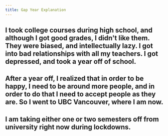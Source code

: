```yaml
---
title: Gap Year Explanation
---
```


## I took college courses during high school, and although I got good grades, I didn't like them. They were biased, and intellectually lazy. I got into bad relationships with all my teachers. I got depressed, and took a year off of school. 

## After a year off, I realized that in order to be happy, I need to be around more people, and in order to do that I need to accept people as they are. So I went to UBC Vancouver, where I am now.

## I am taking either one or two semesters off from university right now during lockdowns. 
